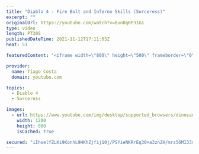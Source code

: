 ```yaml
---
title: "Diablo 4 - Fire Bolt and Inferno Skills (Sorceress)"
excerpt: ""
originalUrl: https://youtube.com/watch?v=BunDqRP31Gs
type: video
length: PT30S
publishedDateTime: 2021-11-12T17:11:05Z
heat: 51

featuredContent: "<iframe width=\"800\" height=\"500\" frameborder=\"0\" src=\"https://www.youtube.com/embed/BunDqRP31Gs\" allow=\"accelerometer; autoplay; encrypted-media; gyroscope; picture-in-picture\" allowfullscreen></iframe>"

provider:
  name: Tiago Costa
  domain: youtube.com

topics:
  - Diablo 4
  - Sorceress

images:
  - url: https://www.youtube.com/img/desktop/supported_browsers/dinosaur.png
    width: 1200
    height: 800
    isCached: true

secured: "iIhselYZLKi9KonhL9HKhZjfij10j/PSYieNKRrEq30+a3znZH/mrz56MI33m/kwq40Nk9wbIMzb182e4g7S0VbfxJoUKXDNmoL1I9PmWn5rUHbu1XR7O5esns4oAsZR5qpwDhZTkUiMkpSZHL9pt5PTEr2LVzOcZ8XhxjHCgCn9qiaYlTuJeYJ7oT/mvVzY1pgpaZRt8LCMEzP/oHxw9xERCTz0Dp/ojLziVDz8ZwT8yO+jAlRWa7j3AC7KcEp1Sj74RGc8o6Vkzp62UEsuflG0RzZQWxbDS6E3yAl0S8U8wb0pn+dS4YQzWjylzdcL7U5r+8Vo3EaGeODcq0WvGLt6KUxBaTodFd0jpelpd71jbLZ1zdcQ2IDl55gzcDpNaiIu9PibQpYFjyEPDZ3WJFGpfdIclMZDqReT2tad+08=;27DkdbTUiBme/ObI++lRPw=="
---
```


